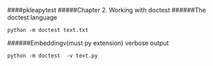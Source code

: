 ####pkleapytest
#####Chapter 2. Working with doctest
######The doctest language
```
python -m doctest text.txt
```
######Embeddingv(must py extension)
verbose output
```
python -m doctest  -v text.py
```
